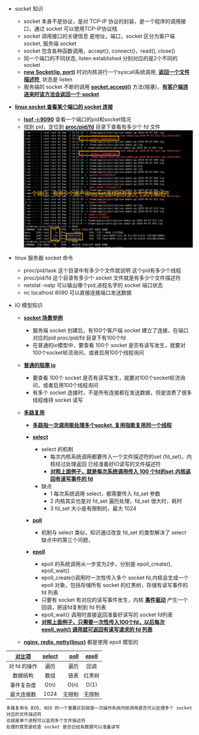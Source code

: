 - socket 知识
    * socket 本身不是协议，是对 TCP-IP 协议的封装，是一个程序的调用接口，通过 socket 可以使用TCP-IP协议栈
    * socket 调用接口的关键信息 是地址，端口，socket 区分为客户端 socket, 服务端 socket
    * socket 包含各种函数调用，accept(), connect()，read(), close()
    * 同一个端口的不同状态, listen established 分别对应的是2个不同的 socket
    * **[new Socket(ip, port)](#)** 时对内核进行一个syscall系统调用, **[返回一个文件描述符](#)**, 状态是 listen
    * 服务端的 socket 不断的调用 **[socket.accept()](#)** 方法(阻塞)，**[有客户端连进来时该方法会返回一个 socket](#)**
- **[linux socket 查看某个端口的 socket 连接](#)**
    - **[lsof -i:9090](#)** 查看一个端口的pid和socket情况
    - 找到 pid，定位到 **[proc/pid/fd](#)** 目录下查看有多少个 fd 文件
![2pc](https://github.com/caesar-empereur/read-book/blob/master/photo/socket-fd.png)

- linux 服务器 socket 命令
    * proc/pid/task  这个目录中有多少个文件就说明 这个pid有多少个线程
    * proc/pid/fd    这个目录有多少个 socket 文件就是有多少个文件描述符
    * netstat -natp  可以输出哪个pid,进程名字的 socket 端口状态
    * nc localhost 8090 可以直接连接端口发送数据

- IO 模型知识
    - **[socket 场景举例](#)**
        - 服务端 socket 创建后，有100个客户端 socket 建立了连接，在端口对应的pid proc/pid/fd 目录下有100个fd
        - 在普通的io模型中，要查看 100个 socket 是否有读写发生，就要对100个socket轮流询问，或者启用100个线程询问
    
    - **[普通的阻塞 io](#)**
        - 要查看 100个 socket 是否有读写发生，就要对100个socket轮流询问，或者启用100个线程询问
        - 有多个 socket 连接时，不是所有连接都在发送数据，但是浪费了很多线程维持 socket 读写
            
    - **[多路复用](#)**
        - **[多路指一次调用能处理多个socket, 复用指能复用同一个线程](#)**
        
        - **[select](#)**
            - select 的机制
                * 每次内核系统调用都要传入一个文件描述符的set (fd_set)，内核经过处理返回
                    已经准备好IO读写的文件描述符
                * **[对照上面例子，就是每次系统调用传入 100 个fd的set,内核返回有读写事件的 fd](#)**
            - 缺点
                * 1 每次系统调用 select，都需要传入 fd_set 参数
                * 2 内核其实也是对 fd_set 遍历处理，fd_set 很大时，耗时
                * 3 fd_set 大小是有限制的，最大 1024
        - **[poll](#)**
            - 机制与 select 类似，知识通过改变 fd_set 的类型解决了 select 缺点中的第三个问题，
        
        - **[epoll](#)**
            - epoll 的系统调用从一步变为2步，分别是 epoll_create(),  epoll_wait()
            - epoll_create()调用时一次性传入多个 socket fd,内核会生成一个 epoll 对象，包括存储所有 socket 的红黑树，存储有读写事件的 fd 列表
            - 只要有 socket 有对应的读写事件发生，内核 **[事件驱动](#)** 产生一个回调，把该fd复制到 fd 列表
            - epoll_wait() 调用时直接返回准备好读写的 socket fd列表
            - **[对照上面例子，只需要一次性传入100个fd，以后每次epoll_wait() 调用就可返回有读写请求的 fd 列表](#)**
     - **[nginx, redis, netty(linux)](#epoll)** 都是使用 epoll 模型的
    

| **[对比项](#对比项)** | **[select](#select)** | **[poll](#poll)** | **[epoll](#epoll)** |
|:-----------:|:---------------:|----:|:---:|
| 对 fd 的操作 | 遍历 | 遍历| 回调 |
| 数据结构 | 数组 | 链表 | 红黑树 |
| 事件复杂度 | O(n) | O(n) | O(1) |
| 最大连接数 | 1024 | 无限制 | 无限制 |


```
多路复用与 BIO, NIO 的一个重要区别就是一次操作系统内核调用是否可以处理多个 socket 对应的文件描述符
也就是单个进程可以监视多个文件描述符
处理的意思是检查 socket 是否已经有数据可以准备读写
``` 
